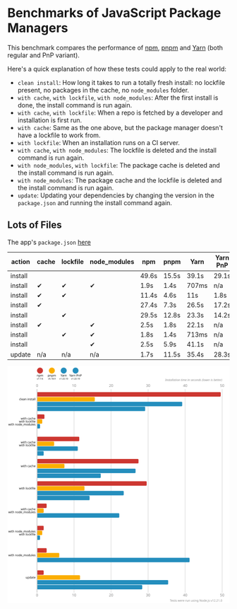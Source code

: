 # Benchmarks of JavaScript Package Managers

This benchmark compares the performance of [npm](https://github.com/npm/cli), [pnpm](https://github.com/pnpm/pnpm) and [Yarn](https://github.com/yarnpkg/yarn) (both regular and PnP variant).

Here's a quick explanation of how these tests could apply to the real world:

- `clean install`: How long it takes to run a totally fresh install: no lockfile present, no packages in the cache, no `node_modules` folder.
- `with cache`, `with lockfile`, `with node_modules`: After the first install is done, the install command is run again.
- `with cache`, `with lockfile`: When a repo is fetched by a developer and installation is first run.
- `with cache`: Same as the one above, but the package manager doesn't have a lockfile to work from.
- `with lockfile`: When an installation runs on a CI server.
- `with cache`, `with node_modules`: The lockfile is deleted and the install command is run again.
- `with node_modules`, `with lockfile`: The package cache is deleted and the install command is run again.
- `with node_modules`: The package cache and the lockfile is deleted and the install command is run again.
- `update`: Updating your dependencies by changing the version in the `package.json` and running the install command again.

## Lots of Files

The app's `package.json` [here](./fixtures/alotta-files/package.json)

| action  | cache | lockfile | node_modules| npm | pnpm | Yarn | Yarn PnP |
| ---     | ---   | ---      | ---         | --- | --- | --- | --- |
| install |       |          |             | 49.6s | 15.5s | 39.1s | 29.1s |
| install | ✔     | ✔        | ✔           | 1.9s | 1.4s | 707ms | n/a |
| install | ✔     | ✔        |             | 11.4s | 4.6s | 11s | 1.8s |
| install | ✔     |          |             | 27.4s | 7.3s | 26.5s | 17.2s |
| install |       | ✔        |             | 29.5s | 12.8s | 23.3s | 14.2s |
| install | ✔     |          | ✔           | 2.5s | 1.8s | 22.1s | n/a |
| install |       | ✔        | ✔           | 1.8s | 1.4s | 713ms | n/a |
| install |       |          | ✔           | 2.5s | 5.9s | 41.1s | n/a |
| update  | n/a   | n/a      | n/a         | 1.7s | 11.5s | 35.4s | 28.3s |

![Graph of the alotta-files results](./results/imgs/alotta-files.svg)